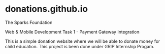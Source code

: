 # donations.github.io
The Sparks Foundation 

Web & Mobile Development Task 1 - Payment Gateway Integration 

This is a simple donation website where we will be able to donate money for child education.
This project is been done under GRIP Internship Progam.
